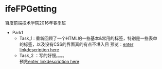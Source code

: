 # ifeFPGetting
百度前端技术学院2016年春季班

+ Park1
  + Task_1 : 重新回顾了一个HTML的一些基本&常用的标签，特别是一些表单的标签，以及没有CSS的界面真的有点不堪入目
    预览：[enter linkdescription here](http://htmlpreview.github.io/?https://github.com/liangqian/ifeFPGetting/blob/master/Part1/task_01_01_01.html) <br>
  + Task_2 ：写的好慢。。。。<br>
    预览[enter linkdescription here](http://htmlpreview.github.io/?https://github.com/liangqian/ifeFPGetting/blob/master/Part1/task_01_02_01.html)
